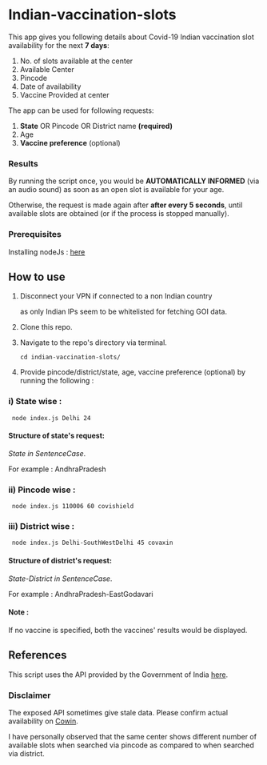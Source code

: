 # Indian-vaccination-slots

This app gives you following details about Covid-19 Indian vaccination slot availability for the next **7 days**:
1. No. of slots available at the center
2. Available Center
3. Pincode
4. Date of availability
5. Vaccine Provided at center

The app can be used for following requests:
1. **State** OR Pincode OR District name **(required)**
2. Age
3. **Vaccine preference** (optional)

### Results

By running the script once, you would be **AUTOMATICALLY INFORMED** (via an audio sound) as soon as an open slot is available for your age. 

Otherwise, the request is made again after **after every 5 seconds**, until available slots are obtained (or if the process is stopped manually).

### Prerequisites
Installing nodeJs : [here](https://nodejs.org/en/download/)

## How to use

1. Disconnect your VPN if connected to a non Indian country 
   
   as only Indian IPs seem to be whitelisted for fetching GOI data.


2. Clone this repo.
   

3. Navigate to the repo's directory via terminal.


     `cd indian-vaccination-slots/`


4. Provide pincode/district/state, age, vaccine preference (optional) by running the following :

### i) State wise :

     node index.js Delhi 24

#### Structure of state's request:

_State in SentenceCase_.

For example : AndhraPradesh

### ii) Pincode wise : 

     node index.js 110006 60 covishield

### iii) District wise :

     node index.js Delhi-SouthWestDelhi 45 covaxin


#### Structure of district's request:  

_State-District in SentenceCase_.

For example : AndhraPradesh-EastGodavari

#### Note :

If no vaccine is specified, both the vaccines' results would be displayed.


## References
This script uses the API provided by the Government of India [here](https://apisetu.gov.in/public/marketplace/api/cowin).

### Disclaimer
The exposed API sometimes give stale data. Please confirm actual availability on [Cowin](https://www.cowin.gov.in).

I have personally observed that the same center shows different number of available slots when searched via pincode as compared to when searched via district.
